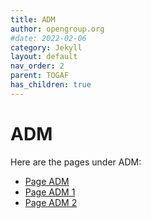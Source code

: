 ```yaml
---
title: ADM
author: opengroup.org
#date: 2022-02-06
category: Jekyll
layout: default
nav_order: 2
parent: TOGAF
has_children: true
---
```


# ADM

Here are the pages under ADM:

<ul>
  <li><a href="{{ site.baseurl }}/togaf/adm/pageadm.md">Page ADM</a></li>
  <li><a href="{{ site.baseurl }}/togaf/adm/pageadm1.md">Page ADM 1</a></li>
  <li><a href="{{ site.baseurl }}/togaf/adm/pageadm2.md">Page ADM 2</a></li>
</ul>
